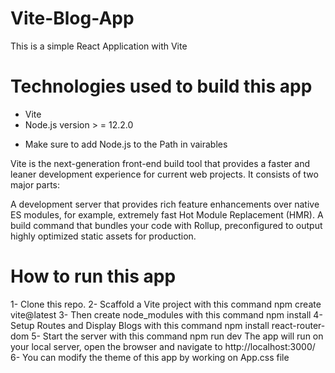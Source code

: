 # Vite-Blog-App
This is a simple React Application with Vite

# Technologies used to build this app
- Vite
- Node.js version > = 12.2.0

* Make sure to add Node.js to the Path in vairables

Vite is the next-generation front-end build tool that provides a faster and leaner development experience for current web projects. It consists of two major parts:

A development server that provides rich feature enhancements over native ES modules, for example, extremely fast Hot Module Replacement (HMR).
A build command that bundles your code with Rollup, preconfigured to output highly optimized static assets for production.

# How to run this app
1- Clone this repo.
2- Scaffold a Vite project with this command
npm create vite@latest
3- Then create node_modules with this command
npm install
4- Setup Routes and Display Blogs with this command
npm install react-router-dom
5- Start the server with this command
npm run dev
The app will run on your local server, open the browser and navigate to http://localhost:3000/
6- You can modify the theme of this app by working on App.css file